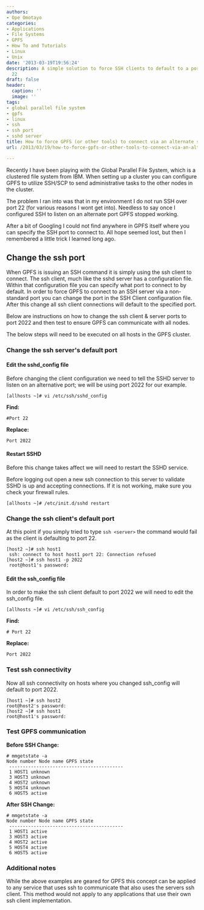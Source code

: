```yaml
---
authors:
- Ope Omotayo
categories:
- Applications
- File Systems
- GPFS
- How To and Tutorials
- Linux
- Unix
date: '2013-03-19T19:56:24'
description: A simple solution to force SSH clients to default to a port other than
  22
draft: false
header:
  caption: ''
  image: ''
tags:
- global parallel file system
- gpfs
- linux
- ssh
- ssh port
- sshd server
title: How to force GPFS (or other tools) to connect via an alternate ssh port
url: /2013/03/19/how-to-force-gpfs-or-other-tools-to-connect-via-an-alternate-ssh-port

---
```


Recently I have been playing with the Global Parallel File System, which is a clustered file system from IBM. When setting up a cluster you can configure GPFS to utilize SSH/SCP to send administrative tasks to the other nodes in the cluster.

The problem I ran into was that in my environment I do not run SSH over port 22 (for various reasons I wont get into). Needless to say once I configured SSH to listen on an alternate port GPFS stopped working.

After a bit of Googling I could not find anywhere in GPFS itself where you can specify the SSH port to connect to. All hope seemed lost, but then I remembered a little trick I learned long ago.

## Change the ssh port

When GPFS is issuing an SSH command it is simply using the ssh client to connect. The ssh client, much like the sshd server has a configuration file. Within that configuration file you can specify what port to connect to by default. In order to force GPFS to connect to an SSH server via a non-standard port you can change the port in the SSH Client configuration file. After this change all ssh client connections will default to the specified port.

Below are instructions on how to change the ssh client & server ports to port 2022 and then test to ensure GPFS can communicate with all nodes.

The below steps will need to be executed on all hosts in the GPFS cluster.

### Change the ssh server's default port

#### Edit the sshd_config file

Before changing the client configuration we need to tell the SSHD server to listen on an alternative port; we will be using port 2022 for our example.

    [allhosts ~]# vi /etc/ssh/sshd_config

**Find:**

    #Port 22

**Replace:**

    Port 2022

#### Restart SSHD

Before this change takes affect we will need to restart the SSHD service.

Before logging out open a new ssh connection to this server to validate SSHD is up and accepting connections. If it is not working, make sure you check your firewall rules.

    [allhosts ~]# /etc/init.d/sshd restart

### Change the ssh client's default port

At this point if you simply tried to type `ssh <server>` the command would fail as the client is defaulting to port 22.

    [host2 ~]# ssh host1
     ssh: connect to host host1 port 22: Connection refused
    [host2 ~]# ssh host1 -p 2022
     root@host1's password:

#### Edit the ssh_config file

In order to make the ssh client default to port 2022 we will need to edit the ssh_config file.

    [allhosts ~]# vi /etc/ssh/ssh_config

**Find:**

    # Port 22

**Replace:**

    Port 2022

### Test ssh connectivity

Now all ssh connectivity on hosts where you changed ssh_config will default to port 2022.

    [host1 ~]# ssh host2
    root@host2's password:
    [host2 ~]# ssh host1
    root@host1's password:

### Test GPFS communication

**Before SSH Change:**

    # mmgetstate -a
    Node number Node name GPFS state
     ------------------------------------------
     1 HOST1 unknown
     3 HOST3 unknown
     4 HOST2 unknown
     5 HOST4 unknown
     6 HOST5 active

**After SSH Change:**

    # mmgetstate -a
    Node number Node name GPFS state
     ------------------------------------------
     1 HOST1 active
     3 HOST3 active
     4 HOST2 active
     5 HOST4 active
     6 HOST5 active

### Additional notes

While the above examples are geared for GPFS this concept can be applied to any service that uses ssh to communicate that also uses the servers ssh client. This method would not apply to any applications that use their own ssh client implementation.
